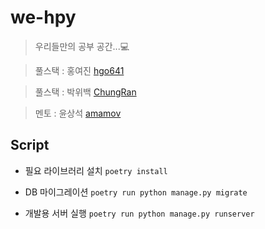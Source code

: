 # we-hpy

> 우리들만의 공부 공간...💻

> 풀스택 : 홍여진 [hgo641](https://github.com/hgo641)

> 풀스택 : 박위백 [ChungRan](https://github.com/devMuromi)

> 멘토 : 윤상석 [amamov](https://github.com/amamov)

## Script

-   필요 라이브러리 설치
    `poetry install`

-   DB 마이그레이션
    `poetry run python manage.py migrate`

-   개발용 서버 실행
    `poetry run python manage.py runserver`
